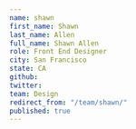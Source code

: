 ```yaml
---
name: shawn
first_name: Shawn
last_name: Allen
full_name: Shawn Allen
role: Front End Designer
city: San Francisco
state: CA
github: 
twitter: 
team: Design
redirect_from: "/team/shawn/"
published: true
---
```


